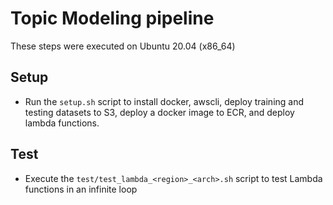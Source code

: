 # Topic Modeling pipeline
These steps were executed on Ubuntu 20.04 (x86_64)
## Setup
* Run the `setup.sh` script to install docker, awscli, deploy training and testing datasets to S3, deploy a docker image to ECR, and deploy lambda functions.
## Test
* Execute the `test/test_lambda_<region>_<arch>.sh` script to test Lambda functions in an infinite loop
